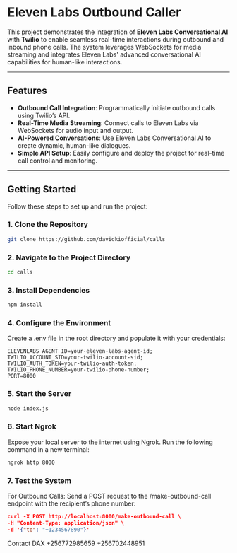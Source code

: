 # Eleven Labs Outbound Caller  

This project demonstrates the integration of **Eleven Labs Conversational AI** with **Twilio** to enable seamless real-time interactions during outbound and inbound phone calls. The system leverages WebSockets for media streaming and integrates Eleven Labs' advanced conversational AI capabilities for human-like interactions.

---

## Features  
- **Outbound Call Integration**: Programmatically initiate outbound calls using Twilio’s API.  
- **Real-Time Media Streaming**: Connect calls to Eleven Labs via WebSockets for audio input and output.  
- **AI-Powered Conversations**: Use Eleven Labs Conversational AI to create dynamic, human-like dialogues.  
- **Simple API Setup**: Easily configure and deploy the project for real-time call control and monitoring.

---

## Getting Started  

Follow these steps to set up and run the project:  

### 1. Clone the Repository  
```bash
git clone https://github.com/davidkiofficial/calls
```

### 2. Navigate to the Project Directory
```bash
cd calls
```

### 3. Install Dependencies
```bash
npm install
```

### 4. Configure the Environment
Create a .env file in the root directory and populate it with your credentials:
```
ELEVENLABS_AGENT_ID=your-eleven-labs-agent-id;
TWILIO_ACCOUNT_SID=your-twilio-account-sid;
TWILIO_AUTH_TOKEN=your-twilio-auth-token;
TWILIO_PHONE_NUMBER=your-twilio-phone-number;
PORT=8000
```
### 5. Start the Server
```bash
node index.js
```

### 6. Start Ngrok
Expose your local server to the internet using Ngrok. Run the following command in a new terminal:
```bash
ngrok http 8000
```
### 7. Test the System
For Outbound Calls:
Send a POST request to the /make-outbound-call endpoint with the recipient’s phone number:
```json
curl -X POST http://localhost:8000/make-outbound-call \
-H "Content-Type: application/json" \
-d '{"to": "+1234567890"}'
```


Contact DAX +256772985659  +256702448951
